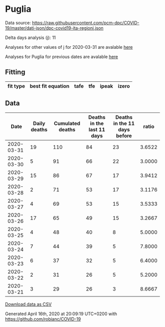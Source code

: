 # Puglia

Data source: https://raw.githubusercontent.com/pcm-dpc/COVID-19/master/dati-json/dpc-covid19-ita-regioni.json

Delta days analysis (j): 11

Analyses for other values of j for 2020-03-31 are avalable [here](../2020-03-31/README.md)

Analyses for Puglia for previous dates are avalable [here](../README.md)

## Fitting 
|fit type|best fit equation|tafe|tfe|ipeak|izero|
|-------|-----|--------|------|---|---|

## Data
|Date|Daily deaths|Cumulated deaths|Deaths in the last 11 days|Deaths in the 11 days before|ratio|
|----|----------|-----------|-------|--------------------|-----|
|2020-03-31|19|110|84|23|3.6522|
|2020-03-30|5|91|66|22|3.0000|
|2020-03-29|15|86|67|17|3.9412|
|2020-03-28|2|71|53|17|3.1176|
|2020-03-27|4|69|53|15|3.5333|
|2020-03-26|17|65|49|15|3.2667|
|2020-03-25|4|48|40|8|5.0000|
|2020-03-24|7|44|39|5|7.8000|
|2020-03-23|6|37|32|5|6.4000|
|2020-03-22|2|31|26|5|5.2000|
|2020-03-21|3|29|26|3|8.6667|

[Download data as CSV](COVID-19_puglia_j11_2020-03-31.csv)

Generated April 16th, 2020 at 20:09:19 UTC+0200 with https://github.com/robianc/COVID-19
